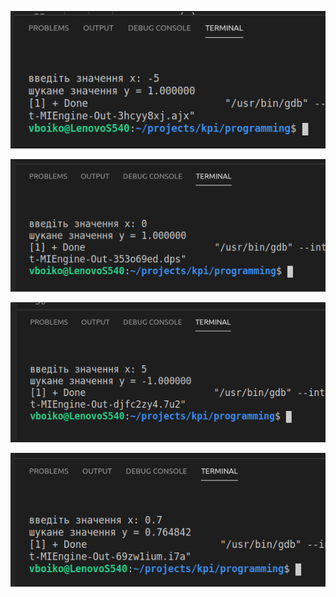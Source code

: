 ![screenshot1](./screenshot1.png)

![screenshot2](./screenshot2.png)

![screenshot3](./screenshot3.png)

![screenshot4](./screenshot4.png)